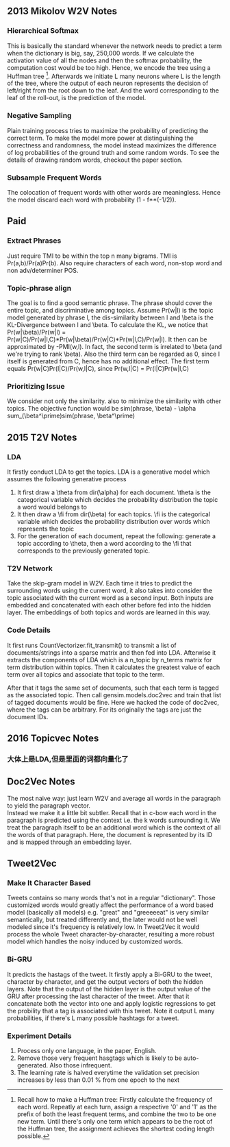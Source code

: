 ## 2013 Mikolov W2V Notes  
### Hierarchical Softmax
This is basically the standard whenever the network needs to predict a term when the dictionary is big, say, 250,000 words. If we calculate the activation value of all the nodes and then the softmax probability, the computation cost would be too high. Hence, we encode the tree using a Huffman tree [^footnote]. Afterwards we initiate L many neurons where L is the length of the tree, where the output of each neuron represents the decision of left/right from the root down to the leaf. And the word corresponding to the leaf of the roll-out, is the prediction of the model.

[^footnote]: Recall how to make a Huffman tree: Firstly calculate the frequency of each word. Repeatly at each turn, assign a respective '0' and '1' as the prefix of both the least frequent terms, and combine the two to be one new term. Until there's only one term which appears to be the root of the Huffman tree, the assignment achieves the shortest coding length possible.

### Negative Sampling
Plain training process tries to maximize the probability of predicting the correct term. To make the model more power at distinguishing the correctness and randomness, the model instead maximizes the difference of log probabilities of the ground truth and some random words. To see the details of drawing random words, checkout the paper section.

### Subsample Frequent Words
The colocation of frequent words with other words are meaningless. Hence the model discard each word with probability (1 - f**(-1/2)).

## Paid
### Extract Phrases
Just require TMI to be within the top n many bigrams. TMI is Pr(a,b)/Pr(a)Pr(b). Also require characters of each word, non-stop word and non adv/determiner POS.

### Topic-phrase align
The goal is to find a good semantic phrase. The phrase should cover the entire topic, and discriminative among topics. Assume Pr(w|l) is the topic model generated by phrase l, the dis-similarity between l and \beta is the KL-Divergence between l and \beta. To calculate the KL, we notice that Pr(w|\beta)/Pr(w|l) = Pr(w|C)/Pr(w|l,C)\*Pr(w|\beta)/Pr(w|C)\*Pr(w|l,C)/Pr(w|l). It then can be approximated by -PMI(w,l). In fact, the second term is irrelated to \beta (and we're trying to rank \beta). Also the third term can be regarded as 0, since l itself is generated from C, hence has no additional effect. The first term equals Pr(w|C)Pr(l|C)/Pr(w,l|C), since Pr(w,l|C) = Pr(l|C)Pr(w|l,C)

### Prioritizing Issue

We consider not only the similarity. also to minimize the similarity with other topics. The objective function would be sim(phrase, \beta) - \alpha sum_(\beta^\prime)sim(phrase, \beta^\prime)

## 2015 T2V Notes
### LDA
It firstly conduct LDA to get the topics. LDA is a generative model which assumes the following generative process
1. It first draw a \theta from dir(\alpha) for each document. \theta is the categorical variable which decides the probability distribution the topic a word would belongs to
2. It then draw a \fi from dir(\beta) for each topics. \fi is the categorical variable which decides the probability distribution over words which represents the topic
3. For the generation of each document, repeat the following: generate a topic according to \theta, then a word according to the \fi that corresponds to the previously generated topic.

### T2V Network
Take the skip-gram model in W2V. Each time it tries to predict the surrounding words using the current word, it also takes into consider the topic associated with the current word as a second input. Both inputs are embedded and concatenated with each other before fed into the hidden layer. The embeddings of both topics and words are learned in this way.

### Code Details
It first runs CountVectorizer.fit_transmit() to transmit a list of documents/strings into a sparse matrix and then fed into LDA. Afterwise it extracts the components of LDA which is a n_topic by n_terms matrix for term distribution within topics. Then it calculates the greatest value of each term over all topics and associate that topic to the term.

After that it tags the same set of documents, such that each term is tagged as the associated topic. Then call gensim.models.doc2vec and train that list of tagged documents would be fine. Here we hacked the code of doc2vec, where the tags can be arbitrary. For its originally the tags are just the document IDs.

## 2016 Topicvec Notes
### 大体上是LDA,但是里面的词都向量化了

## Doc2Vec Notes
The most naive way: just learn W2V and average all words in the paragraph to yield the paragraph vector.  
Instead we make it a little bit subtler. Recall that in c-bow each word in the paragraph is predicted using the context i.e. the k words surrounding it. We treat the paragraph itself to be an additional word which is the context of all the words of that paragraph. Here, the document is represented by its ID and is mapped through an embedding layer.

## Tweet2Vec
### Make It Character Based
Tweets contains so many words that's not in a regular "dictionary". Those customized words would greatly affect the performance of a word based model (basically all models) e.g. "great" and "greeeeeat" is very similar semantically, but treated differently and, the later would not be well modeled since it's frequency is relatively low. In Tweet2Vec it would process the whole Tweet character-by-character, resulting a more robust model which handles the noisy induced by customized words.

### Bi-GRU
It predicts the hastags of the tweet. It firstly apply a Bi-GRU to the tweet, character by character, and get the output vectors of both the hidden layers. Note that the output of the hidden layer is the output value of the GRU after processing the last character of the tweet. After that it concatenate both the vector into one and apply logistic regressions to get the probility that a tag is associated with this tweet. Note it output L many probabilities, if there's L many possible hashtags for a tweet.

### Experiment Details
1. Process only one language, in the paper, English.
2. Remove those very frequent hasgtags which is likely to be auto-generated. Also those infrequent.
3. The learning rate is halved everytime the validation set precision increases by less than 0.01 % from one epoch to the next

